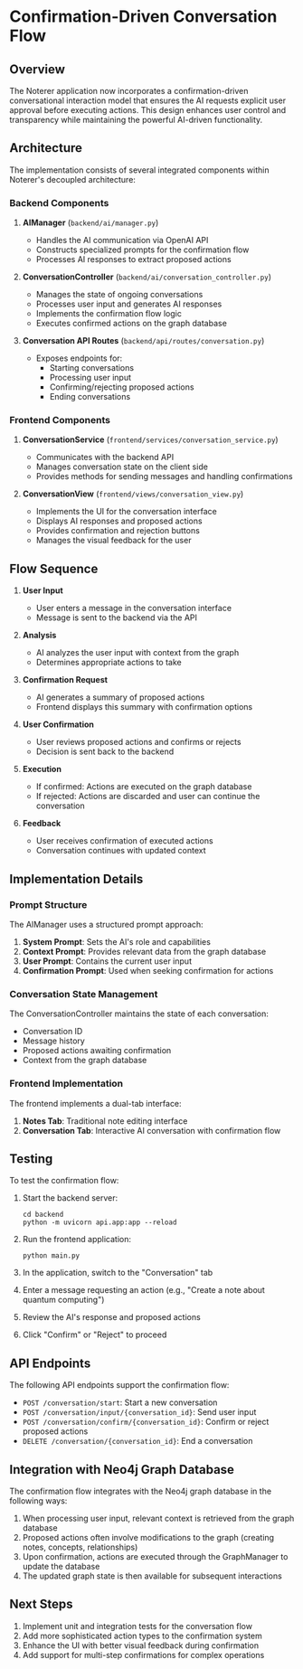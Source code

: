 # Confirmation-Driven Conversation Flow

## Overview

The Noterer application now incorporates a confirmation-driven conversational interaction model that ensures the AI requests explicit user approval before executing actions. This design enhances user control and transparency while maintaining the powerful AI-driven functionality.

## Architecture

The implementation consists of several integrated components within Noterer's decoupled architecture:

### Backend Components

1. **AIManager** (`backend/ai/manager.py`)
   - Handles the AI communication via OpenAI API
   - Constructs specialized prompts for the confirmation flow
   - Processes AI responses to extract proposed actions

2. **ConversationController** (`backend/ai/conversation_controller.py`)
   - Manages the state of ongoing conversations
   - Processes user input and generates AI responses
   - Implements the confirmation flow logic
   - Executes confirmed actions on the graph database

3. **Conversation API Routes** (`backend/api/routes/conversation.py`)
   - Exposes endpoints for:
     - Starting conversations
     - Processing user input
     - Confirming/rejecting proposed actions
     - Ending conversations

### Frontend Components

1. **ConversationService** (`frontend/services/conversation_service.py`)
   - Communicates with the backend API
   - Manages conversation state on the client side
   - Provides methods for sending messages and handling confirmations

2. **ConversationView** (`frontend/views/conversation_view.py`)
   - Implements the UI for the conversation interface
   - Displays AI responses and proposed actions
   - Provides confirmation and rejection buttons
   - Manages the visual feedback for the user

## Flow Sequence

1. **User Input**
   - User enters a message in the conversation interface
   - Message is sent to the backend via the API

2. **Analysis**
   - AI analyzes the user input with context from the graph
   - Determines appropriate actions to take

3. **Confirmation Request**
   - AI generates a summary of proposed actions
   - Frontend displays this summary with confirmation options

4. **User Confirmation**
   - User reviews proposed actions and confirms or rejects
   - Decision is sent back to the backend

5. **Execution**
   - If confirmed: Actions are executed on the graph database
   - If rejected: Actions are discarded and user can continue the conversation

6. **Feedback**
   - User receives confirmation of executed actions
   - Conversation continues with updated context

## Implementation Details

### Prompt Structure

The AIManager uses a structured prompt approach:

1. **System Prompt**: Sets the AI's role and capabilities
2. **Context Prompt**: Provides relevant data from the graph database
3. **User Prompt**: Contains the current user input
4. **Confirmation Prompt**: Used when seeking confirmation for actions

### Conversation State Management

The ConversationController maintains the state of each conversation:

- Conversation ID
- Message history
- Proposed actions awaiting confirmation
- Context from the graph database

### Frontend Implementation

The frontend implements a dual-tab interface:

1. **Notes Tab**: Traditional note editing interface
2. **Conversation Tab**: Interactive AI conversation with confirmation flow

## Testing

To test the confirmation flow:

1. Start the backend server:
   ```
   cd backend
   python -m uvicorn api.app:app --reload
   ```

2. Run the frontend application:
   ```
   python main.py
   ```

3. In the application, switch to the "Conversation" tab
4. Enter a message requesting an action (e.g., "Create a note about quantum computing")
5. Review the AI's response and proposed actions
6. Click "Confirm" or "Reject" to proceed

## API Endpoints

The following API endpoints support the confirmation flow:

- `POST /conversation/start`: Start a new conversation
- `POST /conversation/input/{conversation_id}`: Send user input
- `POST /conversation/confirm/{conversation_id}`: Confirm or reject proposed actions
- `DELETE /conversation/{conversation_id}`: End a conversation

## Integration with Neo4j Graph Database

The confirmation flow integrates with the Neo4j graph database in the following ways:

1. When processing user input, relevant context is retrieved from the graph database
2. Proposed actions often involve modifications to the graph (creating notes, concepts, relationships)
3. Upon confirmation, actions are executed through the GraphManager to update the database
4. The updated graph state is then available for subsequent interactions

## Next Steps

1. Implement unit and integration tests for the conversation flow
2. Add more sophisticated action types to the confirmation system
3. Enhance the UI with better visual feedback during confirmation
4. Add support for multi-step confirmations for complex operations
